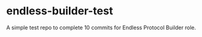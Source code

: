 # endless-builder-test
A simple test repo to complete 10 commits for Endless Protocol Builder role.
